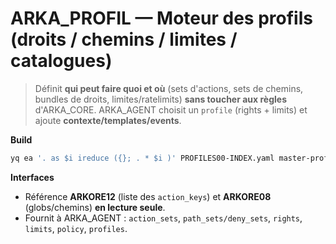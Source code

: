 # ARKA_PROFIL — Moteur des profils (droits / chemins / limites / catalogues)

> Définit **qui peut faire quoi et où** (sets d'actions, sets de chemins, bundles de droits,
> limites/ratelimits) **sans toucher aux règles** d'ARKA_CORE. ARKA_AGENT choisit un
> `profile` (rights + limits) et ajoute **contexte/templates/events**.

**Build**
```bash
yq ea '. as $i ireduce ({}; . * $i )' PROFILES00-INDEX.yaml master-profiles.yaml bricks/*.yaml > build/profiles.bundle.yaml
```

**Interfaces**
- Référence **ARKORE12** (liste des `action_keys`) et **ARKORE08** (globs/chemins) **en lecture seule**.
- Fournit à ARKA_AGENT : `action_sets`, `path_sets/deny_sets`, `rights`, `limits`, `policy`, `profiles`.
